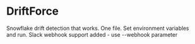 # DriftForce
Snowflake drift detection that works.
One file. Set environment variables and run.
Slack webhook support added - use --webhook parameter
